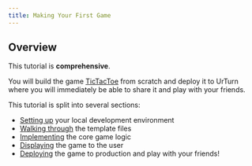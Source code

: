 ```yaml
---
title: Making Your First Game
---
```


## Overview

This tutorial is **comprehensive**.

You will build the game [TicTacToe](https://www.urturn.app/games/626eac7c65667f00160a6b42) from scratch and deploy it to UrTurn where you will immediately be able to share it and play with your friends.

This tutorial is split into several sections:

- [Setting up](setting-up) your local development environment
- [Walking through](template-files) the template files
- [Implementing](implementing-logic) the core game logic
- [Displaying](displaying-game) the game to the user
- [Deploying](deploying) the game to production and play with your friends!
